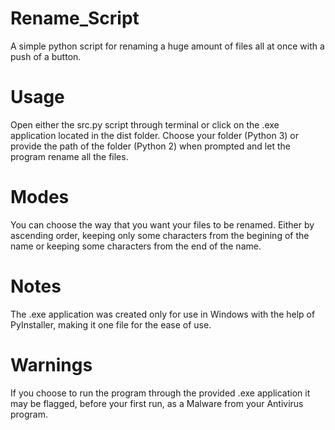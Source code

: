 # Rename_Script
 A simple python script for renaming a huge amount of files all at once with a push of a button.

# Usage
 Open either the src.py script through terminal or click on the .exe application located in the dist folder. Choose your folder (Python 3) or provide the path of the folder (Python 2) when prompted and let the program rename all the files.

# Modes
 You can choose the way that you want your files to be renamed. Either by ascending order, keeping only some characters from the begining of the name or keeping some characters from the end of the name.

# Notes
 The .exe application was created only for use in Windows with the help of PyInstaller, making it one file for the ease of use.
 
# Warnings
 If you choose to run the program through the provided .exe application it may be flagged, before your first run, as a Malware from your Antivirus program.
